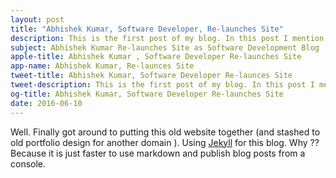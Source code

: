 ```yaml
---
layout: post
title: "Abhishek Kumar, Software Developer, Re-launches Site"
description: This is the first post of my blog. In this post I mention which platforms I am using and why I am using it. Some of the best platforms for blogging.
subject: Abhishek Kumar Re-launches Site as Software Development Blog 
apple-title: Abhishek Kumar , Software Developer Re-launches Site
app-name: Abhishek Kumar, Re-launces Site
tweet-title: Abhishek Kumar, Software Developer Re-launces Site
tweet-description: This is the first post of my blog. In this post I mention which platforms I am using and why I am using it. Some of tthe best platforms for blogging.
og-title: Abhishek Kumar, Software Developer Re-launches Site
date: 2016-06-10
---
```


Well. Finally got around to putting this old website together (and stashed to old portfolio design for another domain ). Using [Jekyll](http://jekyllrb.com) for this blog. Why ?? Because it is just faster to use markdown and publish blog posts from a console.